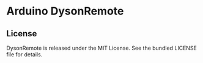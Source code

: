 Arduino DysonRemote
====================

License
-------

DysonRemote is released under the MIT License. See the bundled LICENSE file for details.
